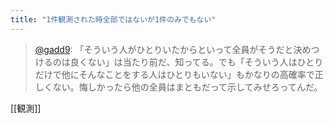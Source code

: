 ```yaml
---
title: "1件観測された時全部ではないが1件のみでもない"
---
```


> [@gadd9](https://twitter.com/gadd9/status/1530014603937054720?s=20&t=g-G3ipVlNFCNE3ObFGdz9w): 「そういう人がひとりいたからといって全員がそうだと決めつけるのは良くない」は当たり前だ、知ってる。でも「そういう人はひとりだけで他にそんなことをする人はひとりもいない」もかなりの高確率で正しくない。悔しかったら他の全員はまともだって示してみせろってんだ。

[[観測]]

